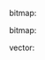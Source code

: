 bitmap:

<f-slider set="a" />

<f-slider set="b" />

<f-scene vector3>
  <f-box :r="50 / 15" :scale="[get('b',0) / 100,get('b',0) / 100,get('b',0) / 100]" :rotation="get('a')" />
  <!-- <f-circle :position="[get('a'),get('a')]" r="50" /> -->
</f-scene>

bitmap:

<f-scene bitmap>
  <f-box r="50" :scale="[get('b',0) / 100,get('b',0) / 100]" :rotation="get('a')" />
  <f-circle :position="[get('a'),get('a')]" r="50" />
</f-scene>

vector:

<f-scene vector>
  <f-box r="50" :scale="[get('b',0) / 100,get('b',0) / 100]" :rotation="get('a')" />
  <f-circle :position="[get('a'),get('a')]" r="50" />
</f-scene>
